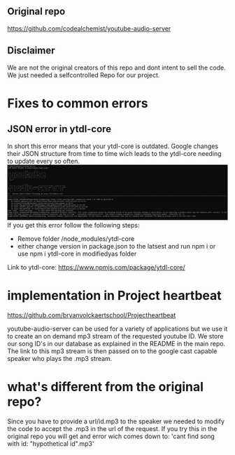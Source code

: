 ## Original repo
https://github.com/codealchemist/youtube-audio-server

## Disclaimer
We are not the original creators of this repo and dont intent to sell the code. We just needed a selfcontrolled Repo for our project.

# Fixes to common errors
## JSON error in ytdl-core 
In short this error means that your ytdl-core is outdated. Google changes their JSON structure from time to time wich leads to the ytdl-core needing to update every so often.
![Common error](Images/common_error.png)
If you get this error follow the following steps:
  - Remove folder /node_modules/ytdl-core
  - either change version in package.json to the latsest and run npm i or use npm i ytdl-core in modifiedyas folder
  
Link to ytdl-core: https://www.npmjs.com/package/ytdl-core/

# implementation in Project heartbeat
https://github.com/bryanvolckaertschool/Projectheartbeat

youtube-audio-server can be used for a variety of applications but we use it to create an on demand mp3 stream of the requested youtube ID.
We store our song ID's in our database as explained in the README in the main repo.
The link to this mp3 stream is then passed on to the google cast capable speaker who plays the .mp3 stream.

# what's different from the original repo?
Since you have to provide a url/id.mp3 to the speaker we needed to modify the code to accept the .mp3 in the url of the request.
If you try this in the original repo you will get and error wich comes down to: 'cant find song with id: "hypothetical id".mp3'



